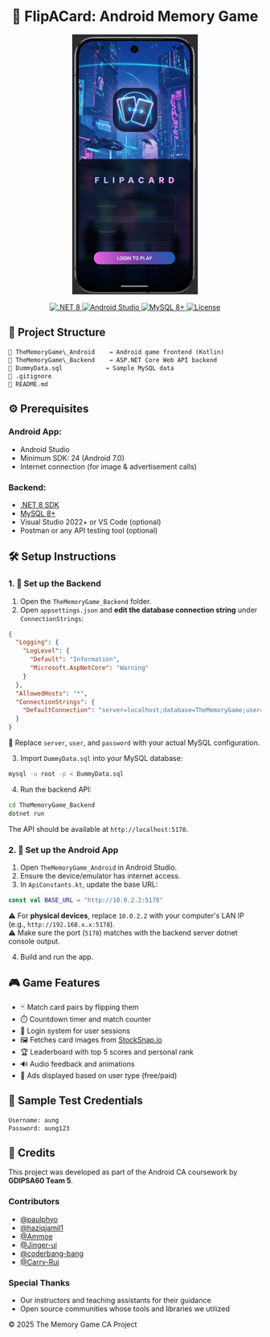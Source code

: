 <h1 align="center">🧠 FlipACard: Android Memory Game </h1>
<p align="center">
  <img src=".github/assets/preview.png" alt="Memory Game Preview" width="250" />
</p>


<p align="center">
  <a href="https://dotnet.microsoft.com/en-us/download" target="_blank" rel="noopener">
    <img src="https://img.shields.io/badge/.NET-8-blue" alt=".NET 8"/>
  </a>
  <a href="https://developer.android.com/studio" target="_blank" rel="noopener">
    <img src="https://img.shields.io/badge/Android%20Studio-IDE-green" alt="Android Studio"/>
  </a>
  <a href="https://dev.mysql.com/downloads/" target="_blank" rel="noopener">
    <img src="https://img.shields.io/badge/MySQL-8+-blue" alt="MySQL 8+"/>
  </a>
  <a href="https://github.com/yourusername/TheMemoryGame/blob/main/LICENSE" target="_blank" rel="noopener">
    <img src="https://img.shields.io/github/license/yourusername/TheMemoryGame" alt="License"/>
  </a>
</p>


## 📁 Project Structure
```
📂 TheMemoryGame\_Android    → Android game frontend (Kotlin)
📂 TheMemoryGame\_Backend    → ASP.NET Core Web API backend
📄 DummyData.sql            → Sample MySQL data
📄 .gitignore
📄 README.md

```

## ⚙️ Prerequisites

### Android App:
- Android Studio
- Minimum SDK: 24 (Android 7.0)
- Internet connection (for image & advertisement calls)

### Backend:
- [.NET 8 SDK](https://dotnet.microsoft.com/en-us/download)
- [MySQL 8+](https://dev.mysql.com/downloads/)
- Visual Studio 2022+ or VS Code (optional)
- Postman or any API testing tool (optional)



## 🛠️ Setup Instructions

### 1. 🧩 Set up the Backend

1. Open the `TheMemoryGame_Backend` folder.
2. Open `appsettings.json` and **edit the database connection string** under `ConnectionStrings`:

```json
{
  "Logging": {
    "LogLevel": {
      "Default": "Information",
      "Microsoft.AspNetCore": "Warning"
    }
  },
  "AllowedHosts": "*",
  "ConnectionStrings": {
    "DefaultConnection": "server=localhost;database=TheMemoryGame;user=root;password=root;"
  }
}
````

🔧 Replace `server`, `user`, and `password` with your actual MySQL configuration.

3. Import `DummyData.sql` into your MySQL database:

```bash
mysql -u root -p < DummyData.sql
```

4. Run the backend API:

```bash
cd TheMemoryGame_Backend
dotnet run
```

The API should be available at `http://localhost:5178`.



### 2. 📱 Set up the Android App

1. Open `TheMemoryGame_Android` in Android Studio.
2. Ensure the device/emulator has internet access.
3. In `ApiConstants.kt`, update the base URL:

```kotlin
const val BASE_URL = "http://10.0.2.2:5178"
```

⚠️ For **physical devices**, replace `10.0.2.2` with your computer's LAN IP (e.g., `http://192.168.x.x:5178`).  
⚠️ Make sure the port (`5178`) matches with the backend server dotnet console output.

4. Build and run the app.

## 🎮 Game Features

* 🃏 Match card pairs by flipping them
* ⏱️ Countdown timer and match counter
* 🔐 Login system for user sessions
* 🖼️ Fetches card images from [StockSnap.io](https://stocksnap.io)
* 🏆 Leaderboard with top 5 scores and personal rank
* 🔊 Audio feedback and animations
* 📢 Ads displayed based on user type (free/paid)



## 🧪 Sample Test Credentials

```
Username: aung
Password: aung123
```




## 💌 Credits

This project was developed as part of the Android CA coursework by **GDIPSA60 Team 5**.

### Contributors
- [@paulphyo](https://github.com/paulphyo)
- [@haziqjamil1](https://github.com/haziqjamil1)
- [@Ammoe](https://github.com/Ammmoe)
- [@Jinger-ui](https://github.com/Jinger-ui)
- [@coderbang-bang](https://github.com/coderbang-bang)
- [@Carry-Rui](https://github.com/Carry-Rui)


### Special Thanks
- Our instructors and teaching assistants for their guidance  
- Open source communities whose tools and libraries we utilized  


© 2025 The Memory Game CA Project

